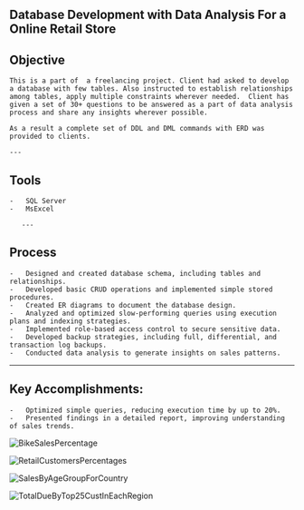 ## Database Development with Data Analysis For a Online Retail Store 

## Objective
	This is a part of  a freelancing project. Client had asked to develop a database with few tables. Also instructed to establish relationships among tables, apply multiple constraints wherever needed.  Client has given a set of 30+ questions to be answered as a part of data analysis process and share any insights wherever possible. 
	
	As a result a complete set of DDL and DML commands with ERD was provided to clients. 
	
	---

## Tools

	-	SQL Server 
	-	MsExcel 

	   ---
	   
## Process

	-	Designed and created database schema, including tables and relationships.
	-	Developed basic CRUD operations and implemented simple stored procedures.
	-	Created ER diagrams to document the database design.
	-	Analyzed and optimized slow-performing queries using execution plans and indexing strategies.
	-	Implemented role-based access control to secure sensitive data.
	-	Developed backup strategies, including full, differential, and transaction log backups.
	-	Conducted data analysis to generate insights on sales patterns.

---

## Key Accomplishments:

	-	Optimized simple queries, reducing execution time by up to 20%.
	-	Presented findings in a detailed report, improving understanding of sales trends.


	
	
![BikeSalesPercentage](https://github.com/user-attachments/assets/d0eaa5bd-25ab-45c6-80d3-c85e44df5e2e)

![RetailCustomersPercentages](https://github.com/user-attachments/assets/c5e01af3-1e29-496a-b565-513d6282d94a)

![SalesByAgeGroupForCountry](https://github.com/user-attachments/assets/a081d836-084a-4925-ab8d-094d52276950)

![TotalDueByTop25CustInEachRegion](https://github.com/user-attachments/assets/047245fa-ca58-4dd6-b76f-d6e2c8202969)

